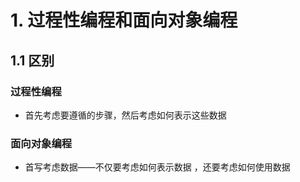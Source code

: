 # 1. 过程性编程和面向对象编程

## 1.1 区别

### 过程性编程

* 首先考虑要遵循的步骤，然后考虑如何表示这些数据

### 面向对象编程

* 首写考虑数据——不仅要考虑如何表示数据 ，还要考虑如何使用数据


